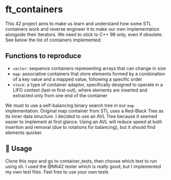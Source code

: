 # ft_containers
This 42 project aims to make us learn and understand how some STL containers work and reverse engineer it to make our own implementation alongside their iterators.
We need to stick to C++ 98 only, even if obsolete. See below the list of containers implemented:

## Functions to reproduce
- ``vector``: sequence containers representing arrays that can change in size
- ``map``: associative containers that store elements formed by a combination of a key value and a mapped value, following a specific order
- ``stack``: a type of container adaptor, specifically designed to operate in a LIFO context (last-in first-out), where elements are inserted and extracted only from one end of the container

We must to use a self-balancing binary search tree in our ``map`` implementation. Original map container from STL uses a Red-Black Tree as its inner data structure. I decided to use an AVL Tree because it seemed easier to implement at first glance. Using an AVL will reduce speed at both insertion and removal (due to rotations for balancing), but it should find elements quicker.

## 🧭 Usage
Clone this repo and go to container_tests, then choose which test to run using sh. I used the @Mli42 tester which is really good, but I implemented my own test files. 
Feel free to use your own tests

